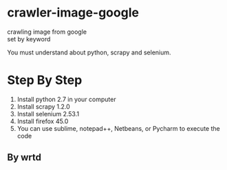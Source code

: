 # crawler-image-google
crawling image from google </br>
set by keyword </br>

You must understand about python, scrapy and selenium.

# Step By Step
1. Install python 2.7 in your computer
2. Install scrapy 1.2.0
3. Install selenium 2.53.1
4. Install firefox 45.0
5. You can use sublime, notepad++, Netbeans, or Pycharm to execute the code

## By wrtd 
